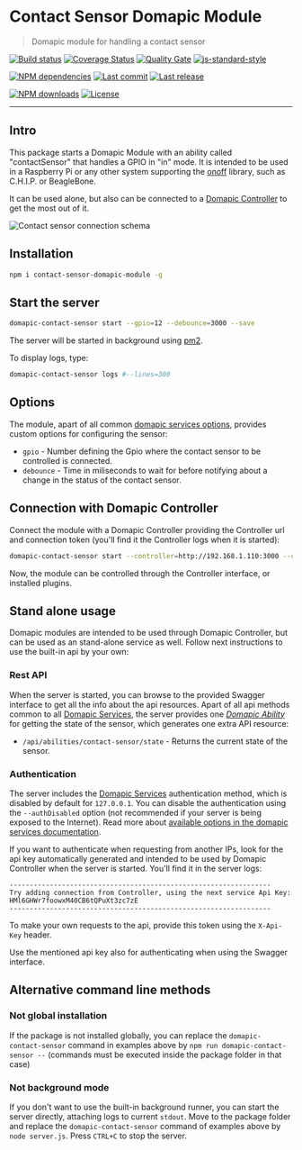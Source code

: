 # Contact Sensor Domapic Module

> Domapic module for handling a contact sensor

[![Build status][travisci-image]][travisci-url] [![Coverage Status][coveralls-image]][coveralls-url] [![Quality Gate][quality-gate-image]][quality-gate-url] [![js-standard-style][standard-image]][standard-url]

[![NPM dependencies][npm-dependencies-image]][npm-dependencies-url] [![Last commit][last-commit-image]][last-commit-url] [![Last release][release-image]][release-url]

[![NPM downloads][npm-downloads-image]][npm-downloads-url] [![License][license-image]][license-url]

---

## Intro

This package starts a Domapic Module with an ability called "contactSensor" that handles a GPIO in "in" mode. It is intended to be used in a Raspberry Pi or any other system supporting the [onoff][onoff-url] library, such as C.H.I.P. or BeagleBone.

It can be used alone, but also can be connected to a [Domapic Controller][domapic-controller-url] to get the most out of it.

![Contact sensor connection schema][contact-sensor-schema-image]

## Installation

```bash
npm i contact-sensor-domapic-module -g
```

## Start the server

```bash
domapic-contact-sensor start --gpio=12 --debounce=3000 --save
```

The server will be started in background using [pm2][pm2-url].

To display logs, type:

```bash
domapic-contact-sensor logs #--lines=300
```

## Options

The module, apart of all common [domapic services options][domapic-service-options-url], provides custom options for configuring the sensor:

* `gpio` - Number defining the Gpio where the contact sensor to be controlled is connected.
* `debounce` - Time in miliseconds to wait for before notifying about a change in the status of the contact sensor.

## Connection with Domapic Controller

Connect the module with a Domapic Controller providing the Controller url and connection token (you'll find it the Controller logs when it is started):

```bash
domapic-contact-sensor start --controller=http://192.168.1.110:3000 --controllerApiKey=fo--controller-api-key
```

Now, the module can be controlled through the Controller interface, or installed plugins.

## Stand alone usage

Domapic modules are intended to be used through Domapic Controller, but can be used as an stand-alone service as well. Follow next instructions to use the built-in api by your own:

### Rest API

When the server is started, you can browse to the provided Swagger interface to get all the info about the api resources.  Apart of all api methods common to all [Domapic Services][domapic-service-url], the server provides one [_Domapic Ability_][domapic-service-abilities-url] for getting the state of the sensor, which generates one extra API resource:

* `/api/abilities/contact-sensor/state` - Returns the current state of the sensor.

### Authentication

The server includes the [Domapic Services][domapic-service-url] authentication method, which is disabled by default for `127.0.0.1`.
You can disable the authentication using the `--authDisabled` option (not recommended if your server is being exposed to the Internet). Read more about [available options in the domapic services documentation][domapic-service-options-url].

If you want to authenticate when requesting from another IPs, look for the api key automatically generated and intended to be used by Domapic Controller when the server is started. You'll find it in the server logs:

```
-----------------------------------------------------------------
Try adding connection from Controller, using the next service Api Key: HMl6GHWr7foowxM40CB6tQPuXt3zc7zE
-----------------------------------------------------------------
```

To make your own requests to the api, provide this token using the `X-Api-Key` header.

Use the mentioned api key also for authenticating when using the Swagger interface.

## Alternative command line methods

### Not global installation

If the package is not installed globally, you can replace the `domapic-contact-sensor` command in examples above by `npm run domapic-contact-sensor --` (commands must be executed inside the package folder in that case)

### Not background mode

If you don't want to use the built-in background runner, you can start the server directly, attaching logs to current `stdout`. Move to the package folder and replace the `domapic-contact-sensor` command of examples above by `node server.js`. Press `CTRL+C` to stop the server.


[coveralls-image]: https://coveralls.io/repos/github/javierbrea/contact-sensor-domapic-module/badge.svg?branch=master
[coveralls-url]: https://coveralls.io/github/javierbrea/contact-sensor-domapic-module
[travisci-image]: https://travis-ci.com/javierbrea/contact-sensor-domapic-module.svg?branch=master
[travisci-url]: https://travis-ci.com/javierbrea/contact-sensor-domapic-module
[last-commit-image]: https://img.shields.io/github/last-commit/javierbrea/contact-sensor-domapic-module.svg
[last-commit-url]: https://github.com/javierbrea/contact-sensor-domapic-module/commits
[license-image]: https://img.shields.io/npm/l/contact-sensor-domapic-module.svg
[license-url]: https://github.com/javierbrea/contact-sensor-domapic-module/blob/master/LICENSE
[npm-downloads-image]: https://img.shields.io/npm/dm/contact-sensor-domapic-module.svg
[npm-downloads-url]: https://www.npmjs.com/package/contact-sensor-domapic-module
[npm-dependencies-image]: https://img.shields.io/david/javierbrea/contact-sensor-domapic-module.svg
[npm-dependencies-url]: https://david-dm.org/javierbrea/contact-sensor-domapic-module
[quality-gate-image]: https://sonarcloud.io/api/project_badges/measure?project=contact-sensor-domapic-module&metric=alert_status
[quality-gate-url]: https://sonarcloud.io/dashboard?id=contact-sensor-domapic-module
[release-image]: https://img.shields.io/github/release-date/javierbrea/contact-sensor-domapic-module.svg
[release-url]: https://github.com/javierbrea/contact-sensor-domapic-module/releases
[standard-image]: https://img.shields.io/badge/code%20style-standard-brightgreen.svg
[standard-url]: http://standardjs.com/

[onoff-url]: https://www.npmjs.com/package/onoff
[domapic-controller-url]: https://www.npmjs.com/package/domapic-controller
[domapic-service-options-url]: https://github.com/domapic/domapic-service#options
[domapic-service-abilities-url]: https://github.com/domapic/domapic-service#abilities
[domapic-service-url]: https://github.com/domapic/domapic-service
[pm2-url]: http://pm2.keymetrics.io/

[contact-sensor-schema-image]: http://domapic.com/assets/contact-sensor/fritz_schema.png

